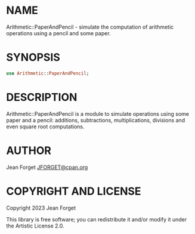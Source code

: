 NAME
====

Arithmetic::PaperAndPencil - simulate the computation of arithmetic operations using a pencil and some paper.

SYNOPSIS
========

```raku
use Arithmetic::PaperAndPencil;
```

DESCRIPTION
===========

Arithmetic::PaperAndPencil is a module to simulate operations using
some paper and a pencil: additions, subtractions, multiplications,
divisions and even square root computations.

AUTHOR
======

Jean Forget <JFORGET@cpan.org>

COPYRIGHT AND LICENSE
=====================

Copyright 2023 Jean Forget

This library is free software; you can redistribute it and/or modify it under the Artistic License 2.0.


